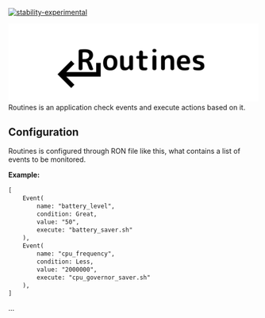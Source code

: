 [![stability-experimental](https://img.shields.io/badge/stability-experimental-orange.svg)](https://github.com/emersion/stability-badges#experimental)

![Routines' logo](logo.png)
Routines is an application check events and execute actions based on it.

## Configuration

Routines is configured through RON file like this, what contains a list of events to be monitored.

**Example:**
```ron
[
    Event(
        name: "battery_level",
        condition: Great,
        value: "50",
        execute: "battery_saver.sh"
    ),
    Event(
        name: "cpu_frequency",
        condition: Less,
        value: "2000000",
        execute: "cpu_governor_saver.sh"
    ),
]
```

...